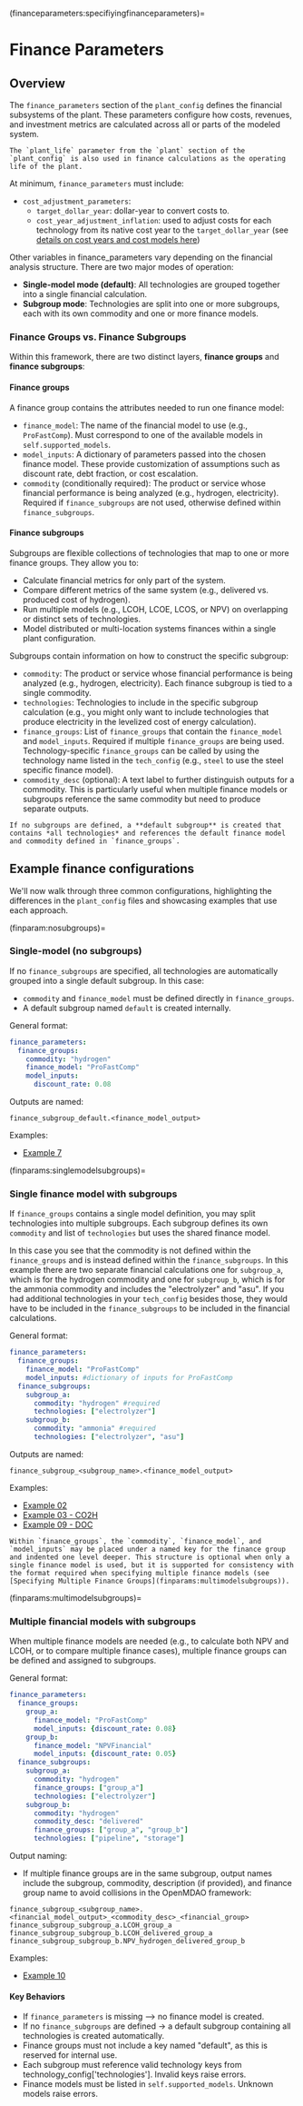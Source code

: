 (financeparameters:specifiyingfinanceparameters)=
# Finance Parameters
## Overview
The `finance_parameters` section of the `plant_config` defines the financial subsystems of the plant. These parameters configure how costs, revenues, and investment metrics are calculated across all or parts of the modeled system.
```{note}
The `plant_life` parameter from the `plant` section of the `plant_config` is also used in finance calculations as the operating life of the plant.
```

At minimum, `finance_parameters` must include:
- `cost_adjustment_parameters`:
  - `target_dollar_year`: dollar-year to convert costs to.
  - `cost_year_adjustment_inflation`: used to adjust costs for each technology from its native cost year to the `target_dollar_year` (see [details on cost years and cost models here](cost:cost_years))

Other variables in finance_parameters vary depending on the financial analysis structure. There are two major modes of operation:
- **Single-model mode (default)**: All technologies are grouped together into a single financial calculation.
- **Subgroup mode**: Technologies are split into one or more subgroups, each with its own commodity and one or more finance models.

### Finance Groups vs. Finance Subgroups
Within this framework, there are two distinct layers, **finance groups** and **finance subgroups**:

#### Finance groups
  A finance group contains the attributes needed to run one finance model:
  - `finance_model`:
    The name of the financial model to use (e.g., `ProFastComp`). Must correspond to one of the available models in `self.supported_models`.
  - `model_inputs`:
    A dictionary of parameters passed into the chosen finance model. These provide customization of assumptions such as discount rate, debt fraction, or cost escalation.
  - `commodity` (conditionally required):
    The product or service whose financial performance is being analyzed (e.g., hydrogen, electricity). Required if `finance_subgroups` are not used, otherwise defined within `finance_subgroups`.

#### Finance subgroups
  Subgroups are flexible collections of technologies that map to one or more finance groups. They allow you to:
  - Calculate financial metrics for only part of the system.
  - Compare different metrics of the same system (e.g., delivered vs. produced cost of hydrogen).
  - Run multiple models (e.g., LCOH, LCOE, LCOS, or NPV) on overlapping or distinct sets of technologies.
  - Model distributed or multi-location systems finances within a single plant configuration.

  Subgroups contain information on how to construct the specific subgroup:
  - `commodity`:
    The product or service whose financial performance is being analyzed (e.g., hydrogen, electricity). Each finance subgroup is tied to a single commodity.
  - `technologies`:
    Technologies to include in the specific subgroup calculation (e.g., you might only want to include technologies that produce electricity in the levelized cost of energy calculation).
  - `finance_groups`:
    List of `finance_groups` that contain the `finance_model` and `model_inputs`. Required if multiple `finance_groups` are being used. Technology-specific `finance_groups` can be called by using the technology name listed in the `tech_config` (e.g., `steel` to use the steel specific finance model).
  - `commodity_desc` (optional):
    A text label to further distinguish outputs for a commodity. This is particularly useful when multiple finance models or subgroups reference the same commodity but need to produce separate outputs.

```{important}
If no subgroups are defined, a **default subgroup** is created that contains *all technologies* and references the default finance model and commodity defined in `finance_groups`.
```

## Example finance configurations

We'll now walk through three common configurations, highlighting the differences in the `plant_config` files and showcasing examples that use each approach.

(finparam:nosubgroups)=
### Single-model (no subgroups)
If no `finance_subgroups` are specified, all technologies are automatically grouped into a single default subgroup. In this case:
  - `commodity` and `finance_model` must be defined directly in `finance_groups`.
  - A default subgroup named `default` is created internally.

General format:
```yaml
finance_parameters:
  finance_groups:
    commodity: "hydrogen"
    finance_model: "ProFastComp"
    model_inputs:
      discount_rate: 0.08
```

Outputs are named:
```
finance_subgroup_default.<finance_model_output>
```

Examples:
- [Example 7](https://github.com/NREL/H2Integrate/blob/develop/examples/07_run_of_river_plant/plant_config.yaml)


(finparams:singlemodelsubgroups)=
### Single finance model with subgroups
If `finance_groups` contains a single model definition, you may split technologies into multiple subgroups. Each subgroup defines its own `commodity` and list of `technologies` but uses the shared finance model.

In this case you see that the commodity is not defined within the `finance_groups` and is instead defined within the `finance_subgroups`. In this example there are two separate financial calculations one for `subgroup_a`, which is for the hydrogen commodity and one for `subgroup_b`, which is for the ammonia commodity and includes the "electrolyzer" and "asu". If you had additional technologies in your `tech_config` besides those, they would have to be included in the `finance_subgroups` to be included in the financial calculations.

General format:
```yaml
finance_parameters:
  finance_groups:
    finance_model: "ProFastComp"
    model_inputs: #dictionary of inputs for ProFastComp
  finance_subgroups:
    subgroup_a:
      commodity: "hydrogen" #required
      technologies: ["electrolyzer"]
    subgroup_b:
      commodity: "ammonia" #required
      technologies: ["electrolyzer", "asu"]
```

Outputs are named:
```
finance_subgroup_<subgroup_name>.<finance_model_output>
```

Examples:
- [Example 02](https://github.com/NREL/H2Integrate/tree/develop/examples/02_texas_ammonia/plant_config.yaml)
- [Example 03 - CO2H](https://github.com/NREL/H2Integrate/tree/develop/examples/03_methanol/co2_hydrogenation/plant_config_co2h.yaml)
- [Example 09 - DOC](https://github.com/NREL/H2Integrate/tree/develop/examples/09_co2/direct_ocean_capture/plant_config.yaml)
  <!-- - [Example 05](/examples/)
  - 11, 12, 13, 14, 15, 17 -->

```{note}
Within `finance_groups`, the `commodity`, `finance_model`, and `model_inputs` may be placed under a named key for the finance group and indented one level deeper. This structure is optional when only a single finance model is used, but it is supported for consistency with the format required when specifying multiple finance models (see [Specifying Multiple Finance Groups](finparams:multimodelsubgroups)).
```

(finparams:multimodelsubgroups)=
### Multiple financial models with subgroups
When multiple finance models are needed (e.g., to calculate both NPV and LCOH, or to compare multiple finance cases), multiple finance groups can be defined and assigned to subgroups.

General format:
```yaml
finance_parameters:
  finance_groups:
    group_a:
      finance_model: "ProFastComp"
      model_inputs: {discount_rate: 0.08}
    group_b:
      finance_model: "NPVFinancial"
      model_inputs: {discount_rate: 0.05}
  finance_subgroups:
    subgroup_a:
      commodity: "hydrogen"
      finance_groups: ["group_a"]
      technologies: ["electrolyzer"]
    subgroup_b:
      commodity: "hydrogen"
      commodity_desc: "delivered"
      finance_groups: ["group_a", "group_b"]
      technologies: ["pipeline", "storage"]
```
Output naming:
- If multiple finance groups are in the same subgroup, output names include the subgroup, commodity, description (if provided), and finance group name to avoid collisions in the OpenMDAO framework:
```
finance_subgroup_<subgroup_name>.<financial_model_output>_<commodity_desc>_<financial_group>
finance_subgroup_subgroup_a.LCOH_group_a
finance_subgroup_subgroup_b.LCOH_delivered_group_a
finance_subgroup_subgroup_b.NPV_hydrogen_delivered_group_b
```

Examples:
- [Example 10](https://github.com/NREL/H2Integrate/blob/develop/examples/10_electrolyzer_om/plant_config.yaml)

#### Key Behaviors
- If `finance_parameters` is missing --> no finance model is created.
- If no `finance_subgroups` are defined → a default subgroup containing all technologies is created automatically.
- Finance groups must not include a key named "default", as this is reserved for internal use.
- Each subgroup must reference valid technology keys from technology_config['technologies']. Invalid keys raise errors.
- Finance models must be listed in `self.supported_models`. Unknown models raise errors.
